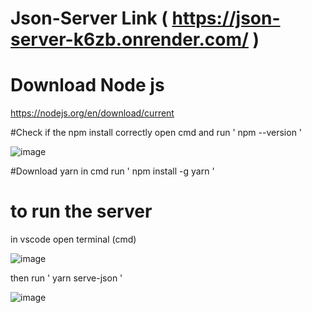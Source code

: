 # Json-Server Link ( https://json-server-k6zb.onrender.com/ )

# Download Node js
https://nodejs.org/en/download/current

#Check if the npm install correctly
open cmd and run ' npm --version '

![image](https://github.com/3marsaied/Json-Server/assets/74738267/a4081b16-1174-4688-a571-9f9268b16592)


#Download yarn
in cmd run ' npm install -g yarn '

# to run the server 
in vscode open terminal (cmd) 

![image](https://github.com/3marsaied/Json-Server/assets/74738267/53b8e76e-b426-4126-adad-9cede9b003d2)


then run ' yarn serve-json '

![image](https://github.com/3marsaied/Json-Server/assets/74738267/f8687163-5b5f-4b6e-9dc1-8e6e5680dbdf)



